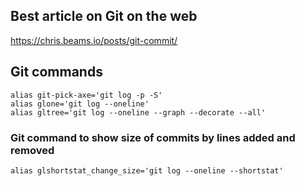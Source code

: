 ## Best article on Git on the web

https://chris.beams.io/posts/git-commit/

## Git commands
```
alias git-pick-axe='git log -p -S'
alias glone='git log --oneline'
alias gltree='git log --oneline --graph --decorate --all'
```
### Git command to show size of commits by lines added and removed
```
alias glshortstat_change_size='git log --oneline --shortstat'
```

